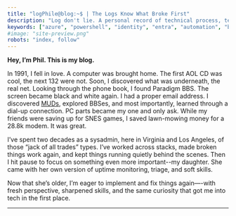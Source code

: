 ```yaml
---
title: "logPhile@blog:~$ | The Logs Know What Broke First"
description: "Log don't lie. A personal record of technical process, terminal lessons, and the art of keeping things working."
keywords: ["azure", "powershell", "identity", "entra", "automation", "blog"]
#image: "site-preview.png"
robots: "index, follow"
---
```

**Hey, I’m Phil. This is my blog.**

In 1991, I fell in love. A computer was brought home. The first AOL CD was cool, the next 132 were not. Soon, I discovered what was underneath, the real net. Looking through the phone book, I found Paradigm BBS. The screen became black and white again. I had a proper email address. I discovered [MUDs](https://en.wikipedia.org/wiki/Multi-user_dungeon), explored BBSes, and most importantly, learned through a dial-up connection. PC parts became my one and only ask. While my friends were saving up for SNES games, I saved lawn-mowing money for a 28.8k modem. It was great.

I’ve spent two decades as a sysadmin, here in Virginia and Los Angeles, of those “jack of all trades” types. I’ve worked across stacks, made broken things work again, and kept things running quietly behind the scenes. Then I hit pause to focus on something even more important--my daughter. She came with her own version of uptime monitoring, triage, and soft skills.

Now that she’s older, I’m eager to implement and fix things again—-with fresh perspective, sharpened skills, and the same curiosity that got me into tech in the first place.



<hr class="mt-2 mb-6 border-neutral-700 dark:border-neutral-600 thicc">